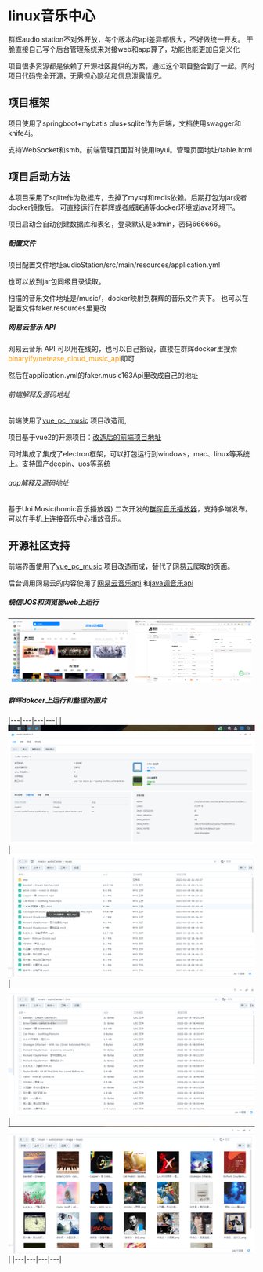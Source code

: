 # linux音乐中心

群辉audio station不对外开放，每个版本的api差异都很大，不好做统一开发。 干脆直接自己写个后台管理系统来对接web和app算了，功能也能更加自定义化

项目很多资源都是依赖了开源社区提供的方案，通过这个项目整合到了一起。同时项目代码完全开源，无需担心隐私和信息泄露情况。

## 项目框架

项目使用了springboot+mybatis plus+sqlite作为后端，文档使用swagger和knife4j。

支持WebSocket和smb。前端管理页面暂时使用layui。管理页面地址/table.html

## 项目启动方法

本项目采用了sqlite作为数据库，去掉了mysql和redis依赖。后期打包为jar或者docker镜像后。 可直接运行在群辉或者威联通等docker环境或java环境下。

项目启动会自动创建数据库和表名，登录默认是admin，密码666666。

##### 配置文件

项目配置文件地址audioStation/src/main/resources/application.yml

也可以放到jar包同级目录读取。

扫描的音乐文件地址是/music/，docker映射到群辉的音乐文件夹下。 也可以在配置文件faker.resources里更改

##### 网易云音乐 API
网易云音乐 API 可以用在线的，也可以自己搭设，直接在群辉docker里搜索<font style="color:#FF9900">binaryify/netease_cloud_music_api</font>即可

然后在application.yml的faker.music163Api里改成自己的地址

###### 前端解释及源码地址
前端使用了[vue_pc_music](https://gitee.com/trtst/vue_pc_music) 项目改造而,

项目基于vue2的开源项目：[改造后的前端项目地址](https://gitee.com/anlinxi/vue_pc_music.git)

同时集成了集成了electron框架，可以打包运行到windows，mac、linux等系统上。支持国产deepin、uos等系统

###### app解释及源码地址

基于Uni Music(homic音乐播放器) 二次开发的[群晖音乐播放器](https://gitee.com/anlinxi/linux-player-uniapp.git)，支持多端发布。可以在手机上连接音乐中心播放音乐。

## 开源社区支持

前端界面使用了[vue_pc_music](https://gitee.com/trtst/vue_pc_music) 项目改造而成，替代了网易云爬取的页面。

后台调用网易云的内容使用了[网易云音乐api](https://binaryify.github.io/NeteaseCloudMusicApi) 和[java调音乐api](https://github.com/1015770492/yumbo-music-utils)

##### 统信UOS和浏览器web上运行
| ![统信UOS上运行](codeGenrator/imagesuos.png)  | ![浏览器web运行](codeGenrator/imagesweb.jpg)  |
|---|---|

##### 群晖dokcer上运行和整理的图片
|---|---|---|---|
|![docker运行](codeGenrator/1679368267130.jpg)|![整理信息](codeGenrator/1679368315478.jpg)|![整理的歌词](codeGenrator/1679368339314.jpg)|![整理的图片](codeGenrator/1679368403751.jpg)|
|---|---|---|---|